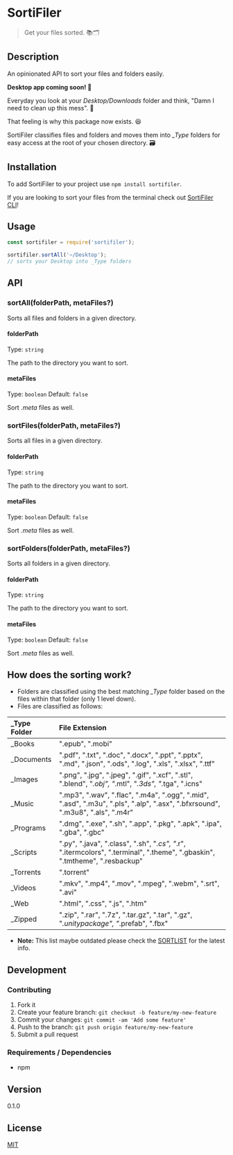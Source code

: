 # SortiFiler

> Get your files sorted. 📚🗂

## Description
An opinionated API to sort your files and folders easily.

**Desktop app coming soon! 🚀**

Everyday you look at your *Desktop/Downloads* folder and think, "Damn I need to clean up this mess". 🤦

That feeling is why this package now exists. 😆

SortiFiler classifies files and folders and moves them into *\_Type* folders for easy access at the root of your chosen directory. 🗃

## Installation

To add SortiFiler to your project use `npm install sortifiler`.

If you are looking to sort your files from the terminal check out [SortiFiler CLI](https://github.com/yougotwill/sortifiler-cli)!

## Usage

```js
const sortifiler = require('sortifiler');

sortifiler.sortAll('~/Desktop');
// sorts your Desktop into _Type folders
```

## API

### sortAll(folderPath, metaFiles?)

Sorts all files and folders in a given directory.

#### folderPath

Type: `string`

The path to the directory you want to sort.

#### metaFiles

Type: `boolean`
Default: `false`

Sort *.meta* files as well.

### sortFiles(folderPath, metaFiles?)

Sorts all files in a given directory.

#### folderPath

Type: `string`

The path to the directory you want to sort.

#### metaFiles

Type: `boolean`
Default: `false`

Sort *.meta* files as well.

### sortFolders(folderPath, metaFiles?)

Sorts all folders in a given directory.

#### folderPath

Type: `string`

The path to the directory you want to sort.

#### metaFiles

Type: `boolean`
Default: `false`

Sort *.meta* files as well.

## How does the sorting work?

- Folders are classified using the best matching *_Type* folder based on the files within that folder (only 1 level down).
- Files are classified as follows:

| _Type Folder | File Extension                           |
| :------------- | :--------------------------------------- |
| _Books         | ".epub", ".mobi"                         |
| _Documents     | ".pdf", ".txt", ".doc", ".docx", ".ppt", ".pptx", ".md", ".json", ".ods", ".log", ".xls", ".xlsx", ".ttf" |
| _Images        | ".png", ".jpg", ".jpeg", ".gif", ".xcf", ".stl", ".blend", "*.obj", "*.mtl", "*.3ds", "*.tga", ".icns" |
| _Music         | ".mp3", ".wav", ".flac", ".m4a", ".ogg", ".mid", ".asd", ".m3u", ".pls", ".alp", ".asx", ".bfxrsound", ".m3u8", ".als", ".m4r" |
| _Programs      | ".dmg", ".exe", ".sh", ".app", ".pkg", ".apk", ".ipa", ".gba", ".gbc" |
| _Scripts       | ".py", ".java", ".class", ".sh", "*.cs", "*.r", ".itermcolors", ".terminal", ".theme", ".gbaskin", ".tmtheme", ".resbackup" |
| _Torrents      | ".torrent"                               |
| _Videos        | ".mkv", ".mp4", ".mov", ".mpeg", ".webm", ".srt", ".avi" |
| _Web           | ".html", ".css", ".js", ".htm"           |
| _Zipped        | ".zip", ".rar", ".7z", ".tar.gz", ".tar", ".gz", "*.unitypackage", "*.prefab", ".fbx" |

- **Note:** This list maybe outdated please check the [SORTLIST](index.js) for the latest info.

## Development

### Contributing

1. Fork it
2. Create your feature branch: `git checkout -b feature/my-new-feature`
3. Commit your changes: `git commit -am 'Add some feature'`
4. Push to the branch: `git push origin feature/my-new-feature`
5. Submit a pull request

### Requirements / Dependencies

- npm

## Version

0.1.0

## License

[MIT](LICENSE)
